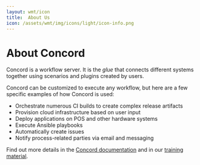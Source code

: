 ```yaml
---
layout: wmt/icon
title:  About Us
icon: /assets/wmt/img/icons/light/icon-info.png
---
```


# About Concord

Concord is a workflow server. It is the _glue_ that connects
different systems together using scenarios and plugins created by
users.

Concord can be customized to execute any workflow, but here are a
few specific examples of how Concord is used:

* Orchestrate numerous CI builds to create complex release artifacts
* Provision cloud infrastructure based on user input
* Deploy applications on POS and other hardware systems 
* Execute Ansible playbooks 
* Automatically create issues 
* Notify process-related parties via email and messaging

Find out more details in the [Concord documentation](./docs/) and in our 
[training material](./training.html).
